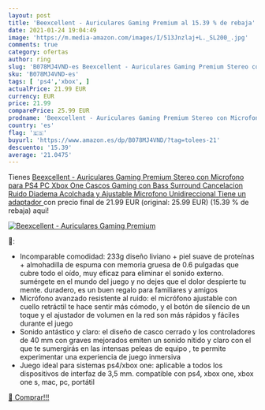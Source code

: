 ```yaml
---
layout: post
title: 'Beexcellent - Auriculares Gaming Premium al 15.39 % de rebaja'
date: 2021-01-24 19:04:49
image: 'https://m.media-amazon.com/images/I/513Jnzlaj+L._SL200_.jpg'
comments: true
category: ofertas
author: ring
slug: 'B078MJ4VND-es Beexcellent - Auriculares Gaming Premium Stereo con...'
sku: 'B078MJ4VND-es'
tags: [ 'ps4','xbox', ]
actualPrice: 21.99 EUR
currency: EUR
price: 21.99
comparePrice: 25.99 EUR
prodname: 'Beexcellent - Auriculares Gaming Premium Stereo con Microfono para PS4 PC Xbox One  Cascos Gaming con Bass Surround Cancelacion Ruido  Diadema Acolchada y Ajustable  Microfono Unidireccional  Tiene un adaptador '
country: 'es'
flag: '🇪🇸'
buyurl: 'https://www.amazon.es/dp/B078MJ4VND/?tag=tolees-21'
descuento: '15.39'
average: '21.0475'
---
```


Tienes [Beexcellent - Auriculares Gaming Premium Stereo con Microfono para PS4 PC Xbox One  Cascos Gaming con Bass Surround Cancelacion Ruido  Diadema Acolchada y Ajustable  Microfono Unidireccional  Tiene un adaptador ](https://www.amazon.es/dp/B078MJ4VND/?tag=tolees-21) con precio final de  21.99 EUR (original: 25.99 EUR) (15.39 %  de rebaja) aqui!

[![Beexcellent - Auriculares Gaming Premium](https://m.media-amazon.com/images/I/513Jnzlaj+L._SL200_.jpg)](https://www.amazon.es/dp/B078MJ4VND/?tag=tolees-21)

🔎:

- Incomparable comodidad: 233g diseño liviano + piel suave de proteínas + almohadilla de espuma con memoria gruesa de 0.6 pulgadas que cubre todo el oído, muy eficaz para eliminar el sonido externo. sumérgete en el mundo del juego y no dejes que el dolor despierte tu mente. duradero, es un buen regalo para familiares y amigos
- Micrófono avanzado resistente al ruido: el micrófono ajustable con cuello retráctil te hace sentir más cómodo, y el botón de silencio de un toque y el ajustador de volumen en la red son más rápidos y fáciles durante el juego
- Sonido antástico y claro: el diseño de casco cerrado y los controladores de 40 mm con graves mejorados emiten un sonido nítido y claro con el que te sumergirás en las intensas peleas de equipo , te permite experimentar una experiencia de juego inmersiva
- Juego ideal para sistemas ps4/xbox one: aplicable a todos los dispositivos de interfaz de 3,5 mm. compatible con ps4, xbox one, xbox one s, mac, pc, portátil

[🛒 Comprar!!!](https://www.amazon.es/dp/B078MJ4VND/?tag=tolees-21)
